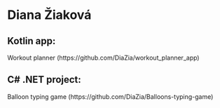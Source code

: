 <h1>Diana Žiaková</h1>

<h2>Kotlin app:</h2>
Workout planner (https://github.com/DiaZia/workout_planner_app)

<h2>C# .NET project:</h2>
Balloon typing game (https://github.com/DiaZia/Balloons-typing-game)
